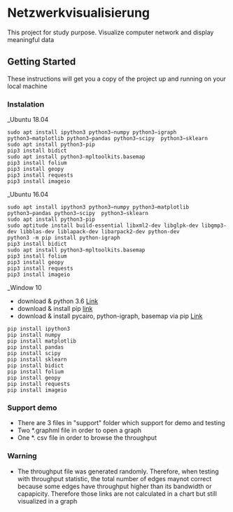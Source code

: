 # Netzwerkvisualisierung
This project for study purpose. Visualize computer network and display meaningful data
## Getting Started
These instructions will get you a copy of the project up and running on your local machine

### Instalation
 _Ubuntu 18.04
 ```
sudo apt install ipython3 python3−numpy python3−igraph python3−matplotlib python3−pandas python3−scipy  python3−sklearn
sudo apt install python3-pip
pip3 install bidict 
sudo apt install python3-mpltoolkits.basemap
pip3 install folium
pip3 install geopy
pip3 install requests
pip3 install imageio

```
_Ubuntu 16.04
```
sudo apt install ipython3 python3−numpy python3−matplotlib python3−pandas python3−scipy  python3−sklearn
sudo apt install python3-pip
sudo aptitude install build-essential libxml2-dev libglpk-dev libgmp3-dev libblas-dev liblapack-dev libarpack2-dev python-dev
python3 -m pip install python-igraph
pip3 install bidict 
sudo apt install python3-mpltoolkits.basemap
pip3 install folium
pip3 install geopy
pip3 install requests
pip3 install imageio
```
_Window 10

* download & python 3.6 [Link](https://www.python.org/downloads/release/python-360/)
* download & install pip [link](https://www.liquidweb.com/kb/install-pip-windows/)
* download & install pycairo, python-igraph, basemap via pip [Link](https://www.lfd.uci.edu/~gohlke/pythonlibs/#pycairo)
```
pip install ipython3
pip install numpy
pip install matplotlib
pip install pandas
pip install scipy
pip install sklearn
pip install bidict
pip install folium
pip install geopy
pip install requests
pip install imageio
```

### Support demo
* There are 3 files in "support" folder which support for demo and testing
* Two *.graphml file in order to open a graph
* One *. csv file in order to browse the throughput

### Warning
* The throughput file was generated randomly. Therefore, when testing with throughput statistic, the total number of edges maynot correct because some edges have throughput higher than its bandwidth or capapicity. Therefore those links are not calculated in a chart but still visualized in a graph
